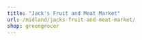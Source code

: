```yaml
---
title: "Jack's Fruit and Meat Market"
url: /midland/jacks-fruit-and-meat-market/
shop: greengrocer
---
```

